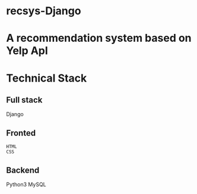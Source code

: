# recsys-Django

# A recommendation system based on Yelp ApI

# Technical Stack
## Full stack
   Django
   
## Fronted
    HTML
    CSS
 
## Backend
  Python3
  MySQL
